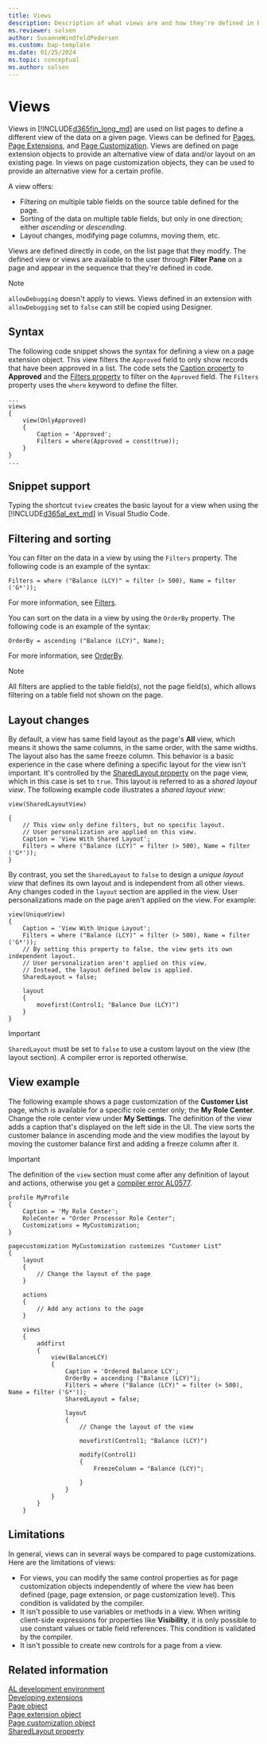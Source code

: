 ```yaml
---
title: Views
description: Description of what views are and how they're defined in Business Central.
ms.reviewer: solsen
author: SusanneWindfeldPedersen
ms.custom: bap-template
ms.date: 01/25/2024
ms.topic: conceptual
ms.author: solsen
---
```


# Views

Views in [!INCLUDE[d365fin_long_md](includes/d365fin_long_md.md)] are used on list pages to define a different view of the data on a given page. Views can be defined for [Pages](devenv-page-object.md), [Page Extensions](devenv-page-ext-object.md), and [Page Customization](devenv-page-customization-object.md). Views are defined on page extension objects to provide an alternative view of data and/or layout on an existing page. In views on page customization objects, they can be used to provide an alternative view for a certain profile.

A view offers:

- Filtering on multiple table fields on the source table defined for the page.
- Sorting of the data on multiple table fields, but only in one direction; either *ascending* or *descending*.
- Layout changes, modifying page columns, moving them, etc. 

Views are defined directly in code, on the list page that they modify. The defined view or views are available to the user through **Filter Pane** on a page and appear in the sequence that they're defined in code.

> [!NOTE]  
> `allowDebugging` doesn't apply to views. Views defined in an extension with `allowDebugging` set to `false` can still be copied using Designer.

## Syntax

The following code snippet shows the syntax for defining a view on a page extension object. This view filters the `Approved` field to only show records that have been approved in a list. The code sets the [Caption property](properties/devenv-caption-property.md) to **Approved** and the [Filters property](properties/devenv-filters-property.md) to filter on the `Approved` field. The `Filters` property uses the `where` keyword to define the filter.

```al
...
views
{
    view(OnlyApproved)
    {
        Caption = 'Approved';
        Filters = where(Approved = const(true));
    }
}
...
```

## Snippet support

Typing the shortcut `tview` creates the basic layout for a view when using the [!INCLUDE[d365al_ext_md](../includes/d365al_ext_md.md)] in Visual Studio Code.

## Filtering and sorting

You can filter on the data in a view by using the `Filters` property. The following code is an example of the syntax:

```AL
Filters = where ("Balance (LCY)" = filter (> 500), Name = filter ('G*'));
```

For more information, see [Filters](properties/devenv-filters-property.md).

You can sort on the data in a view by using the `OrderBy` property. The following code is an example of the syntax:

```AL
OrderBy = ascending ("Balance (LCY)", Name);
```

For more information, see [OrderBy](properties/devenv-orderby-property.md).

> [!NOTE]
> All filters are applied to the table field(s), not the page field(s), which allows filtering on a table field not shown on the page.

## Layout changes

By default, a view has same field layout as the page's **All** view, which means it shows the same columns, in the same order, with the same widths. The layout also has the same freeze column. This behavior is a basic experience in the case where defining a specific layout for the view isn't important. It's controlled by the [SharedLayout property](properties/devenv-sharedlayout-property.md) on the page view, which in this case is set to `true`. This layout is referred to as a *shared layout view*. The following example code illustrates a *shared layout view*:

```al
view(SharedLayoutView) 

{ 
    // This view only define filters, but no specific layout. 
    // User personalization are applied on this view. 
    Caption = 'View With Shared Layout'; 
    Filters = where ("Balance (LCY)" = filter (> 500), Name = filter ('G*')); 
} 
```

By contrast, you set the `SharedLayout` to `false` to design a *unique layout view* that defines its own layout and is independent from all other views. Any changes coded in the `layout` section are applied in the view. User personalizations made on the page aren't applied on the view. For example:

```al
view(UniqueView)
{
    Caption = 'View With Unique Layout';
    Filters = where ("Balance (LCY)" = filter (> 500), Name = filter ('G*')); 
    // By setting this property to false, the view gets its own independent layout.
    // User personalization aren't applied on this view.
    // Instead, the layout defined below is applied.
    SharedLayout = false;
    
    layout
    {
        movefirst(Control1; "Balance Due (LCY)")
    }
}
```

> [!IMPORTANT]
> `SharedLayout` must be set to `false` to use a custom layout on the view (the layout section). A compiler error is reported otherwise.

## View example

The following example shows a page customization of the **Customer List** page, which is available for a specific role center only; the **My Role Center**. Change the role center view under **My Settings**. The definition of the view adds a caption that's displayed on the left side in the UI. The view sorts the customer balance in ascending mode and the view modifies the layout by moving the customer balance first and adding a freeze column after it.

> [!IMPORTANT]  
> The definition of the `view` section must come after any definition of layout and actions, otherwise you get a [compiler error AL0577](diagnostics/diagnostic-al577.md).

```AL
profile MyProfile
{
    Caption = 'My Role Center';
    RoleCenter = "Order Processor Role Center";
    Customizations = MyCustomization;
}

pagecustomization MyCustomization customizes "Customer List"
{
    layout
    {
        // Change the layout of the page
    }

    actions
    {
        // Add any actions to the page
    }

    views
    {
        addfirst
        {
            view(BalanceLCY)
            {
                Caption = 'Ordered Balance LCY';
                OrderBy = ascending ("Balance (LCY)");
                Filters = where ("Balance (LCY)" = filter (> 500), Name = filter ('G*'));
                SharedLayout = false;

                layout
                {
                    // Change the layout of the view

                    movefirst(Control1; "Balance (LCY)")

                    modify(Control1)
                    {
                        FreezeColumn = "Balance (LCY)";

                    }
                }
            }
        }
    }
```

## Limitations

In general, views can in several ways be compared to page customizations. Here are the limitations of views:

- For views, you can modify the same control properties as for page customization objects independently of where the view has been defined (page, page extension, or page customization level). This condition is validated by the compiler. 
- It isn't possible to use variables or methods in a view. When writing client-side expressions for properties like **Visibility**, it is only possible to use constant values or table field references. This condition is validated by the compiler.
- It isn't possible to create new controls for a page from a view.

## Related information
  
[AL development environment](devenv-reference-overview.md)  
[Developing extensions](devenv-dev-overview.md)  
[Page object](devenv-page-object.md)  
[Page extension object](devenv-page-ext-object.md)  
[Page customization object](devenv-page-customization-object.md)  
[SharedLayout property](properties/devenv-sharedlayout-property.md)
